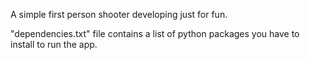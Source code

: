 A simple first person shooter developing just for fun.

"dependencies.txt" file contains a list of python packages you have to install to run the app.
